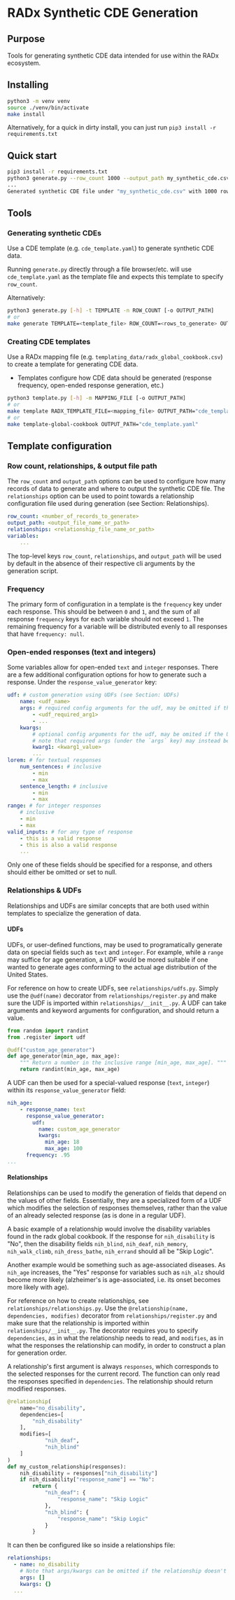 # RADx Synthetic CDE Generation

## Purpose
Tools for generating synthetic CDE data intended for use within the RADx ecosystem.

## Installing
```bash
python3 -m venv venv
source ./venv/bin/activate
make install
```
Alternatively, for a quick in dirty install, you can just run `pip3 install -r requirements.txt`

## Quick start
```bash
pip3 install -r requirements.txt
python3 generate.py --row_count 1000 --output_path my_synthetic_cde.csv
...
Generated synthetic CDE file under "my_synthetic_cde.csv" with 1000 rows and 133 variables.
```

## Tools

### Generating synthetic CDEs
Use a CDE template (e.g. `cde_template.yaml`) to generate synthetic CDE data.

Running `generate.py` directly through a file browser/etc. will use `cde_template.yaml` as the template file and expects this template to specify `row_count`.

Alternatively:
```bash
python3 generate.py [-h] -t TEMPLATE -n ROW_COUNT [-o OUTPUT_PATH]
# or
make generate TEMPLATE=<template_file> ROW_COUNT=<rows_to_generate> OUTPUT_PATH="synthetic_cde_X.csv"
```

### Creating CDE templates
Use a RADx mapping file (e.g. `templating_data/radx_global_cookbook.csv`) to create a template for generating CDE data.
- Templates configure how CDE data should be generated (response frequency, open-ended response generation, etc.)

```bash
python3 template.py [-h] -m MAPPING_FILE [-o OUTPUT_PATH]
# or
make template RADX_TEMPLATE_FILE=<mapping_file> OUTPUT_PATH="cde_template.yaml"
# or
make template-global-cookbook OUTPUT_PATH="cde_template.yaml"
```

## Template configuration

### Row count, relationships, & output file path
The `row_count` and `output_path` options can be used to configure how many records of data to generate and where to output the synthetic CDE file. The `relationships` option can be used to point towards a relationship configuration file used during generation (see Section: Relationships).
```yaml
row_count: <number_of_records_to_generate>
output_path: <output_file_name_or_path>
relationships: <relationship_file_name_or_path>
variables:
    ...
```

The top-level keys `row_count`, `relationships`, and `output_path` will be used by default in the absence of their respective cli arguments by the generation script.

### Frequency
The primary form of configuration in a template is the `frequency` key under each response. This should be between `0` and `1`, and the sum of all response `frequency` keys for each variable should not exceed `1`. The remaining frequency for a variable will be distributed evenly to all responses that have `frequency: null`.

### Open-ended responses (text and integers)
Some variables allow for open-ended `text` and `integer` responses. There are a few additional configuration options for how to generate such a response. Under the `response_value_generator` key:
```yaml
udf: # custom generation using UDFs (see Section: UDFs)
    name: <udf_name>
    args: # required config arguments for the udf, may be omitted if the UDF takes no required args.
        - <udf_required_arg1>
        - ...
    kwargs:
        # optional config arguments for the udf, may be omited if the UDf takes no keyword args.
        # note that required args (under the `args` key) may instead be specified by name here.
        kwarg1: <kwarg1_value>
        ...
lorem: # for textual responses
    num_sentences: # inclusive
        - min
        - max
    sentence_length: # inclusive
        - min
        - max
range: # for integer responses
    # inclusive
    - min
    - max
valid_inputs: # for any type of response
    - this is a valid response
    - this is also a valid response
    ...
```
Only one of these fields should be specified for a response, and others should either be omitted or set to null.

### Relationships & UDFs
Relationships and UDFs are similar concepts that are both used within templates to specialize the generation of data.

#### UDFs
UDFs, or user-defined functions, may be used to programatically generate data on special fields such as `text` and `integer`. For example, while a `range` may suffice for age generation, a UDF would be mored suitable if one wanted to generate ages conforming to the actual age distribution of the United States.

For reference on how to create UDFs, see `relationships/udfs.py`. Simply use the `@udf(name)` decorator from `relationships/register.py` and make sure the UDF is imported within `relationships/__init__.py`. A UDF can take arguments and keyword arguments for configuration, and should return a value.
```python
from random import randint
from .register import udf

@udf("custom_age_generator")
def age_generator(min_age, max_age):
    """ Return a number in the inclusive range [min_age, max_age]. """
    return randint(min_age, max_age)
```

A UDF can then be used for a special-valued response (`text`, `integer`) within its `response_value_generator` field:
```yaml
nih_age:
    - response_name: text
      response_value_generator:
        udf:
          name: custom_age_generator
          kwargs:
            min_age: 18
            max_age: 100
      frequency: .95
...
```

#### Relationships
Relationships can be used to modify the generation of fields that depend on the values of other fields. Essentially, they are a specialized form of a UDF which modifies the selection of responses themselves, rather than the value of an already selected response (as is done in a regular UDF).

A basic example of a relationship would involve the disability variables found in the radx global cookbook. If the response for `nih_disability` is "No", then the disability fields `nih_blind`, `nih_deaf`, `nih_memory`, `nih_walk_climb`, `nih_dress_bathe`, `nih_errand` should all be "Skip Logic".

Another example would be something such as age-associated diseases. As `nih_age` increases, the "Yes" response for variables such as `nih_alz` should become more likely (alzheimer's is age-associated, i.e. its onset becomes more likely with age).

For reference on how to create relationships, see `relationships/relationships.py`. Use the `@relationship(name, dependencies, modifies)` decorator from `relationships/register.py` and make sure that the relationship is imported within `relationships/__init__.py`. The decorator requires you to specify `dependencies`, as in what the relationship needs to read, and `modifies`, as in what the responses the relationship can modify, in order to construct a plan for generation order.

A relationship's first argument is always `responses`, which corresponds to the selected responses for the current record. The function can only read the responses specified in `dependencies`. The relationship should return modified responses.
```python
@relationship(
    name="no_disability",
    dependencies=[
        "nih_disability"
    ],
    modifies=[
            "nih_deaf",
            "nih_blind"
    ]
)
def my_custom_relationship(responses):
    nih_disability = responses["nih_disability"]
    if nih_disability["response_name"] == "No":
        return {
            "nih_deaf": {
                "response_name": "Skip Logic"
            },
            "nih_blind": {
                "response_name": "Skip Logic"
            }
        }

```

It can then be configured like so inside a relationships file:
```yaml
relationships:
  - name: no_disability
    # Note that args/kwargs can be omitted if the relationship doesn't use them.
    args: []
    kwargs: {}
  ...
```